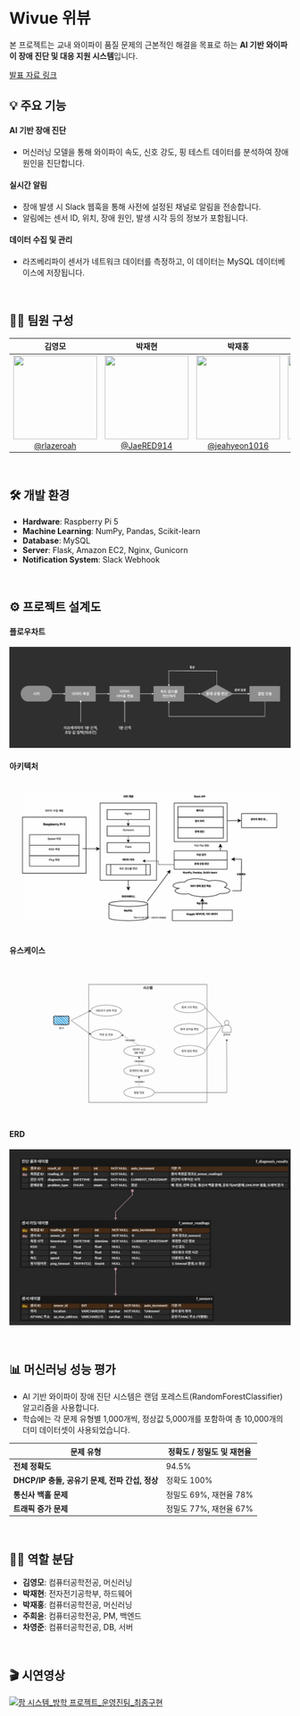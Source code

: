 # Wivue 위뷰
본 프로젝트는 교내 와이파이 품질 문제의 근본적인 해결을 목표로 하는 **AI 기반 와이파이 장애 진단 및 대응 지원 시스템**입니다. 

[발표 자료 링크](https://www.figma.com/proto/tArarlOxbjTUDeoSflWEu9/Union-%EB%B0%A9%ED%95%99-%ED%94%84%EB%A1%9C%EC%A0%9D%ED%8A%B8?node-id=661-783&t=93ZImVVQMSQedC45-1&scaling=min-zoom&content-scaling=fixed&page-id=602%3A6&starting-point-node-id=661%3A783) 
<br>
  
## 💡 주요 기능
#### AI 기반 장애 진단
- 머신러닝 모델을 통해 와이파이 속도, 신호 강도, 핑 테스트 데이터를 분석하여 장애 원인을 진단합니다.
#### 실시간 알림
- 장애 발생 시 Slack 웹훅을 통해 사전에 설정된 채널로 알림을 전송합니다.
- 알림에는 센서 ID, 위치, 장애 원인, 발생 시각 등의 정보가 포함됩니다.
#### 데이터 수집 및 관리
- 라즈베리파이 센서가 네트워크 데이터를 측정하고, 이 데이터는 MySQL 데이터베이스에 저장됩니다.
<br>

## 🧑‍💻 팀원 구성
<div align="center">

|                                                                 **김영모**                                                                  |                                                                 **박재현**                                                                  |                                                               **박재홍**                                                                |                                                                **주희윤**                                                                 |                                                                **차영준**                                                                |
| :-----------------------------------------------------------------------------------------------------------------------------------------: | :-----------------------------------------------------------------------------------------------------------------------------------------: | :-------------------------------------------------------------------------------------------------------------------------------------: | :---------------------------------------------------------------------------------------------------------------------------------------: | :--------------------------------------------------------------------------------------------------------------------------------------: |
| [<img src="https://avatars.githubusercontent.com/u/204974657?v=4" height=150 width=150> <br/> @rlazeroah](https://github.com/rlazeroah) | [<img src="https://avatars.githubusercontent.com/u/155762570?v=4" height=150 width=150> <br/> @JaeRED914](https://github.com/JaeRED914) | [<img src="https://avatars.githubusercontent.com/u/204640229?v=4" height=150 width=150> <br/> @jeahyeon1016](https://github.com/SeongHyunWook) | [<img src="https://avatars.githubusercontent.com/u/139067399?v=4" height=150 width=150> <br/> @gmldbs3104](https://github.com/gmldbs3104) | [<img src="" height=150 width=150> <br/> @](https://github.com/) |

</div>

<br>

## 🛠️ 개발 환경
- **Hardware**: Raspberry Pi 5 
- **Machine Learning**: NumPy, Pandas, Scikit-learn 
- **Database**: MySQL 
- **Server**: Flask, Amazon EC2, Nginx, Gunicorn 
- **Notification System**: Slack Webhook 
<br>

## ⚙️ 프로젝트 설계도
#### 플로우차트
![플로우차트](pictures/플로우차트.png)

#### 아키텍처
![아키텍처](pictures/아키텍처.png)

#### 유스케이스
![유스케이스](pictures/유스케이스.png)

#### ERD
![ERD](pictures/이알디.png)

<br>

## 📊 머신러닝 성능 평가
- AI 기반 와이파이 장애 진단 시스템은 랜덤 포레스트(RandomForestClassifier) 알고리즘을 사용합니다.
- 학습에는 각 문제 유형별 1,000개씩, 정상값 5,000개를 포함하여 총 10,000개의 더미 데이터셋이 사용되었습니다.
  
| 문제 유형 | 정확도 / 정밀도 및 재현율 |
|-----------|---------------------------|
| **전체 정확도** | 94.5% |
| **DHCP/IP 충돌, 공유기 문제, 전파 간섭, 정상** | 정확도 100% |
| **통신사 백홀 문제** | 정밀도 69%, 재현율 78% |
| **트래픽 증가 문제** | 정밀도 77%, 재현율 67% |
<br>

## 🧑‍💻 역할 분담
- **김영모**: 컴퓨터공학전공, 머신러닝
- **박재현**: 전자전기공학부, 하드웨어
- **박재홍**: 컴퓨터공학전공, 머신러닝
- **주희윤**: 컴퓨터공학전공, PM, 백엔드
- **차영준**: 컴퓨터공학전공, DB, 서버
<br>

## 🎬 시연영상
[![팜 시스템_방학 프로젝트_운영진팀_최종구현](https://img.youtube.com/vi/8BXFbRDyLbA/hqdefault.jpg)](https://www.youtube.com/watch?v=8BXFbRDyLbA&feature=youtu.be)

